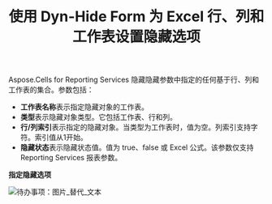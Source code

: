 ﻿---
title: 使用 Dyn-Hide Form 为 Excel 行、列和工作表设置隐藏选项
type: docs
weight: 20
url: /zh/reportingservices/set-hide-option-for-excel-row-column-and-sheet-using-dyn-hide-form/
---
Aspose.Cells for Reporting Services 隐藏隐藏参数中指定的任何基于行、列和工作表的集合。参数包括：

- **工作表名称**表示指定隐藏对象的工作表。
- **类型**表示隐藏对象类型。它包括工作表、行和列。
- **行/列索引**表示指定的隐藏对象。当类型为工作表时，值为空。列索引支持字符。索引值从1开始。
- **隐藏状态**表示隐藏状态值。值为 true、false 或 Excel 公式。该参数仅支持 Reporting Services 报表参数。

**指定隐藏选项** 

![待办事项：图片_替代_文本](set-hide-option-for-excel-row-column-and-sheet-using-dyn-hide-form_1.png)
